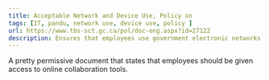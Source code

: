 ```yaml
---
title: Acceptable Network and Device Use, Policy on
tags: [IT, pandu, network use, device use, policy ] 
url: https://www.tbs-sct.gc.ca/pol/doc-eng.aspx?id=27122
description: Ensures that employees use government electronic networks and devices in an acceptable manner, and provides employees with open access to the Internet, including Web 2.0 tools and services. 
---
```


A pretty permissive document that states that employees should be given access to online collaboration tools.